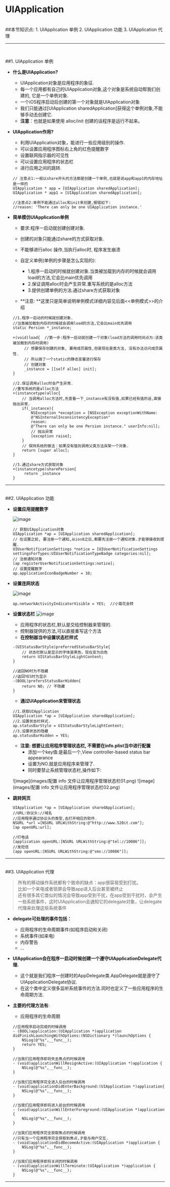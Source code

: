 # UIApplication

<br/>
##本节知识点:
1. UIApplication 单例
2. UIApplication 功能
3. UIApplication 代理

---
<br/>

##1. UIApplication 单例

- **什么是UIApplication?**
    - UIApplication对象是应用程序的象征.
    - 每一个应用都有自己的UIApplication对象,这个对象是系统自动帮我们创建的, 它是一个单例对象.
    - 一个iOS程序启动后创建的第一个对象就是UIApplication对象
    - 我们只能通过[UIApplication sharedApplication]获得这个单例对象,不能够手动去创建它.
    - **注意**：也就是如果使用 alloc/init 创建的话程序是运行不起来。


- **UIApplication作用?**
    - 利用UIApplication对象，能进行一些应用级别的操作.
    - 可以设置应用程序图标右上角的红色提醒数字
    - 设置联网指示器的可见性
    - 可以设置应用程序的状态栏
    - 进行应用之间的跳转.

  ```objc
  // 注意点1:一般以share开头的方法都是创建一个单例,也就是说app和app1的内存地址是一样的
  UIApplication * app = [UIApplication sharedApplication];
  UIApplication * app1 = [UIApplication sharedApplication];

  //注意点2:单例不能通过alloc和init来创建,报错如下:
  //reason: 'There can only be one UIApplication instance.'
  ```

- **简单模仿UIApplication单例**
    - 要求:程序一启动就创建创建对象.
    - 创建的对象只能通过share的方式获取对象.
    - 不能够进行alloc 操作,当执行alloc时, 程序发生崩溃
    - 自定义单例(单例的步骤是怎么实现的):
        - 1.程序一启动的时候就创建对象.当类被加载到内存的时候就会调用load的方法,它会比main优先调用
        - 2.保证调用alloc时会产生异常.重写系统的是alloc方法
        - 3.提供创建单例的方法.通过share方式获取对象

    - **注意: **这里只是简单说明单例模式详细内容见后面<<单例模式>>的介绍

  ```objc
  //1.程序一启动的时候就创建对象.
  //当类被加载到内存的时候就会调用load的方法,它会比main优先调用
  static Persion *_instance;

  +(void)load{  //第一步:程序一启动就创建一个对象(load方法的调用时间点为:该类被加载到内存时调用)
       // 想要保存创建的对象, 要用成员属性,但是现在是类方法, 没有办法访问成员属性.
       // 所以搞了一个static的静态变量进行保存
       // 创建对象
       _instance = [[self alloc] init];
  }
  ```
  ```objc
  //2.保证调用alloc时会产生异常.
  //重写系统的是alloc方法
  +(instancetype)alloc{
      // 当调用alloc方法时,先查看一下_instance有没有值,如果已经有值的话,直接抛出异常.
      if(_instance){
          NSException *exception = [NSException exceptionWithName:
          @"NSInternalInconsistencyException"
          reason:
          @"There can only be one Persion instance." userInfo:nil];
          // 抛出异常
          [exception raise];
      }
      // 保持系统的做法：如果没有值则调用父类方法床架一个对象.
      return [super alloc];
  }
  ```
  ```objc
  //3.通过share方式获取对象
  +(instancetype)sharePersion{
       return _instance
  }
  ```


---
<br/>
##2. UIApplication 功能

- **设置应用提醒数字**

    ![image](images/设置提醒数字.png)
    
  ```objc
  // 获取UIApplication对象
  UIApplication *ap = [UIApplication sharedApplication];
  // 在设置之前, 要注册一个通知,从ios8之后,都要先注册一个通知对象.才能够接收到提醒.
  UIUserNotificationSettings *notice = [UIUserNotificationSettings  settingsForTypes:UIUserNotificationTypeBadge categories:nil];
  // 注册通知对象
  [ap registerUserNotificationSettings:notice];
  // 设置提醒数字
  ap.applicationIconBadgeNumber = 10;
  ```

- **设置连网状态**

  ![image](images/设置连网状态.png)

  ```objc
  ap.networkActivityIndicatorVisible = YES;  //小菊花会转
  ```


- **设置状态栏**
    ![image](images/设置状态栏.png)
    - 应用程序的状态栏,默认是交给控制器来管理的.
    - 控制器提供的方法,可以直接重写这个方法
    - **在控制器当中设置状态栏样式**

  ```objc
  -(UIStatusBarStyle)preferredStatusBarStyle{
      // 状态栏默认是显示的字体是黑色，现在变为白色
      return UIStatusBarStyleLightContent;  
  }
  ```
  ```objc
  //返回NO时为不隐藏
  //返回YES时为显示
  -(BOOL)prefersStatusBarHidden{
      return NO; // 不隐藏
  }
  ```

    - **通过UIApplication来管理状态**

  ```objc
  //1.获取UIApplication
  UIApplication *ap = [UIApplication sharedApplication];
  //2.设置状态栏样式.
  ap.statusBarStyle = UIStatusBarStyleLightContent;
  //3.设置状态的隐藏
  ap.statusBarHidden = YES;
  ```

    - **注意: 想要让应用程序管理状态栏, 不需要在info.plist当中进行配置**
        - 添加一个key值:是最后一个,View controller-based status bar appearance
        - 设置为NO.就是应用程序来管理了.
        - 同时要禁止系统管理状态栏,操作如下:

  ![image](images/配置 info 文件让应用程序管理状态栏01.png)
  ![image](images/配置 info 文件让应用程序管理状态栏02.png)


- **跳转网页**

  ```objc
  UIApplication *ap = [UIApplication sharedApplication];
  //URL:协议头://域名
  //应用程序通过协议头的类型,去打开相应的软件.
  NSURL *url =[NSURL URLWithString:@"http://www.520it.com"];
  [ap openURL:url];

  //打电话
  [application openURL:[NSURL URLWithString:@"tel://10086"]];
  //发短信
  [app openURL:[NSURL URLWithString:@"sms://10086"]];
  ```

---
<br/>
##3. UIApplication 代理


>所有的移动操作系统都有个致命的缺点：app很容易受到打扰。  
>比如一个来电或者锁屏会导致app进入后台甚至被终止  
>还有很多其它类似的情况会导致app受到干扰，在app受到干扰时，会产生一些系统事件，这时UIApplication会通知它的delegate对象，让delegate代理来处理这些系统事件

- **delegate可处理的事件包括：**
    - 应用程序的生命周期事件(如程序启动和关闭)
    - 系统事件(如来电)
    - 内存警告
    - ...


- **UIApplication会在程序一启动时候创建一个遵守UIApplicationDelegate代理.**
    - 这个就是我们程序一创建时的AppDelegate类.AppDelegate就是遵守了UIApplicationDelegate协议.
    - 在这个类中定义很多监听系统事件的方法.同时也定义了一些应用程序的生命周期方法.


- **主要的代理方法有**:
    - 应用程序的生命周期

  ```objc
  //应用程序启动完成的时候调用
  - (BOOL)application:(UIApplication *)application didFinishLaunchingWithOptions:(NSDictionary *)launchOptions {
      NSLog(@"%s",__func__);
      return YES;
  }
  ```
  ```objc
  //当我们应用程序即将失去焦点的时候调用
  - (void)applicationWillResignActive:(UIApplication *)application {
      NSLog(@"%s",__func__);
  }
  ```
  ```objc
  //当我们应用程序完全进入后台的时候调用
  - (void)applicationDidEnterBackground:(UIApplication *)application{
      NSLog(@"%s",__func__);
  }
  ```
  ```objc
  //当我们应用程序即将进入前台的时候调用
  - (void)applicationWillEnterForeground:(UIApplication *)application {
      NSLog(@"%s",__func__);
  }
  ```
  ```objc
  //当我们应用程序完全获取焦点的时候调用
  //只有当一个应用程序完全获取到焦点,才能与用户交互.
  - (void)applicationDidBecomeActive:(UIApplication *)application {
      NSLog(@"%s",__func__);
  }
  ```
  ```objc
  //当我们应用程序即将关闭的时候调用
  - (void)applicationWillTerminate:(UIApplication *)application {
      NSLog(@"%s",__func__);
  }
  ```




---
<br/>

